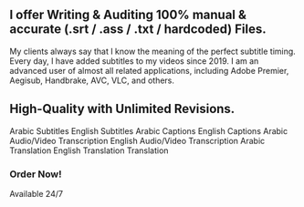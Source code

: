 ## I offer Writing & Auditing 100% manual & accurate (.srt / .ass / .txt / hardcoded) Files.
My clients always say that I know the meaning of the perfect subtitle timing. 
Every day, I have added subtitles to my videos since 2019.
I am an advanced user of almost all related applications, including Adobe Premier, Aegisub, Handbrake, AVC, VLC, and others.
## High-Quality with Unlimited Revisions. 
Arabic Subtitles
English Subtitles
Arabic Captions
English Captions
Arabic Audio/Video Transcription
English Audio/Video Transcription
Arabic Translation
English Translation
Translation
### Order Now!
Available 24/7
